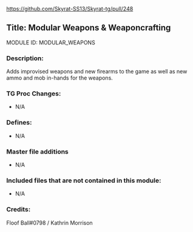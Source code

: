 https://github.com/Skyrat-SS13/Skyrat-tg/pull/248

## Title: Modular Weapons & Weaponcrafting

MODULE ID: MODULAR_WEAPONS

### Description:

Adds improvised weapons and new firearms to the game as well as new ammo and mob in-hands for the weapons.

### TG Proc Changes:

- N/A

### Defines:

- N/A

### Master file additions

- N/A

### Included files that are not contained in this module:

- N/A

### Credits:

Floof Ball#0798 / Kathrin Morrison
